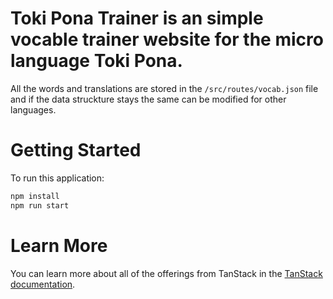# Toki Pona Trainer is an simple vocable trainer website for the micro language Toki Pona.
All the words and translations are stored in the `/src/routes/vocab.json` file and if the data struckture stays the same can be modified for other languages.
# Getting Started

To run this application:

```bash
npm install
npm run start  
```
# Learn More

You can learn more about all of the offerings from TanStack in the [TanStack documentation](https://tanstack.com).
